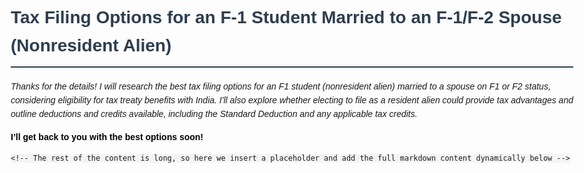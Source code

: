 
<!DOCTYPE html>
<html lang="en">
<head>
    <meta charset="UTF-8">
    <title>Tax Filing Options for F-1 Student Married to F-1/F-2 Spouse</title>
    <style>
        body {
            font-family: Arial, sans-serif;
            line-height: 1.6;
            padding: 20px;
            max-width: 900px;
            margin: auto;
        }
        h1, h2, h3 {
            color: #2c3e50;
        }
        h1 {
            border-bottom: 2px solid #2c3e50;
            padding-bottom: 10px;
        }
        h2 {
            border-left: 4px solid #2980b9;
            padding-left: 10px;
        }
        blockquote {
            background: #f9f9f9;
            border-left: 10px solid #ccc;
            margin: 1.5em 10px;
            padding: 0.5em 10px;
            font-style: italic;
        }
        ul {
            margin-bottom: 1em;
        }
        code {
            background: #f4f4f4;
            padding: 2px 4px;
            font-family: Consolas, monospace;
        }
        strong {
            color: #000;
        }
    </style>
</head>
<body>
    <h1>Tax Filing Options for an F-1 Student Married to an F-1/F-2 Spouse (Nonresident Alien)</h1>
    <p><em>Thanks for the details! I will research the best tax filing options for an F1 student (nonresident alien) married to a spouse on F1 or F2 status, considering eligibility for tax treaty benefits with India. I'll also explore whether electing to file as a resident alien could provide tax advantages and outline deductions and credits available, including the Standard Deduction and any applicable tax credits.</em></p>
    <p><strong>I’ll get back to you with the best options soon!</strong></p>

    <!-- The rest of the content is long, so here we insert a placeholder and add the full markdown content dynamically below -->
</body>
</html>
